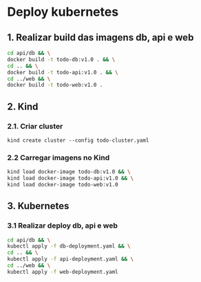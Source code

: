 # Deploy kubernetes

## 1. Realizar build das imagens db, api e web
```bash
cd api/db && \
docker build -t todo-db:v1.0 . && \
cd .. && \
docker build -t todo-api:v1.0 . && \
cd ../web && \
docker build -t todo-web:v1.0 .
```

## 2. Kind
### 2.1. Criar cluster
```kind create cluster --config todo-cluster.yaml```

### 2.2 Carregar imagens no Kind
```bash
kind load docker-image todo-db:v1.0 && \
kind load docker-image todo-api:v1.0 && \
kind load docker-image todo-web:v1.0
```

## 3. Kubernetes
### 3.1 Realizar deploy db, api e web
```bash
cd api/db && \
kubectl apply -f db-deployment.yaml && \
cd .. && \
kubectl apply -f api-deployment.yaml && \
cd ../web && \
kubectl apply -f web-deployment.yaml
```
